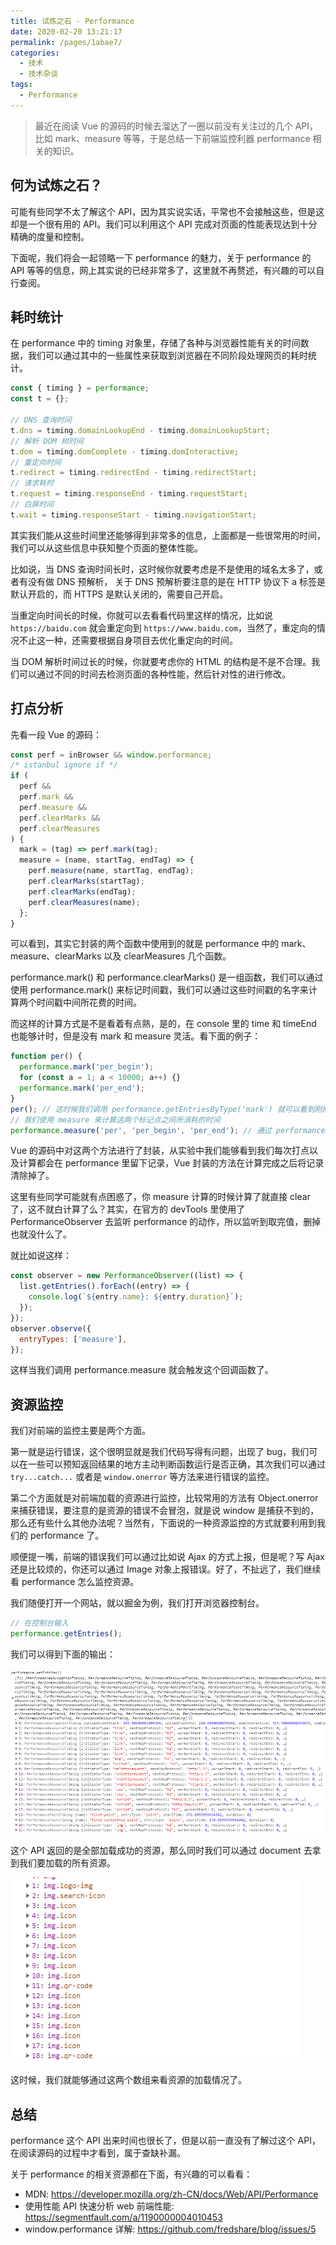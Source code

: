 ```yaml
---
title: 试炼之石 - Performance
date: 2020-02-20 13:21:17
permalink: /pages/1abae7/
categories:
  - 技术
  - 技术杂谈
tags:
  - Performance
---
```


> 最近在阅读 Vue 的源码的时候去溜达了一圈以前没有关注过的几个 API，比如 mark、measure 等等，于是总结一下前端监控利器 performance 相关的知识。

## 何为试炼之石？

可能有些同学不太了解这个 API，因为其实说实话，平常也不会接触这些，但是这却是一个很有用的 API。我们可以利用这个 API 完成对页面的性能表现达到十分精确的度量和控制。

下面呢，我们将会一起领略一下 performance 的魅力，关于 performance 的 API 等等的信息，网上其实说的已经非常多了，这里就不再赘述，有兴趣的可以自行查阅。

## 耗时统计

在 performance 中的 timing 对象里，存储了各种与浏览器性能有关的时间数据，我们可以通过其中的一些属性来获取到浏览器在不同阶段处理网页的耗时统计。

```js
const { timing } = performance;
const t = {};

// DNS 查询时间
t.dns = timing.domainLookupEnd - timing.domainLookupStart;
// 解析 DOM 树时间
t.dom = timing.domComplete - timing.domInteractive;
// 重定向时间
t.redirect = timing.redirectEnd - timing.redirectStart;
// 请求耗时
t.request = timing.responseEnd - timing.requestStart;
// 白屏时间
t.wait = timing.responseStart - timing.navigationStart;
```

其实我们能从这些时间里还能够得到非常多的信息，上面都是一些很常用的时间，我们可以从这些信息中获知整个页面的整体性能。

比如说，当 DNS 查询时间长时，这时候你就要考虑是不是使用的域名太多了，或者有没有做 DNS 预解析， 关于 DNS 预解析要注意的是在 HTTP 协议下 a 标签是默认开启的，而 HTTPS 是默认关闭的，需要自己开启。

当重定向时间长的时候，你就可以去看看代码里这样的情况，比如说 `https://baidu.com` 就会重定向到 `https://www.baidu.com`，当然了，重定向的情况不止这一种，还需要根据自身项目去优化重定向的时间。

当 DOM 解析时间过长的时候，你就要考虑你的 HTML 的结构是不是不合理。我们可以通过不同的时间去检测页面的各种性能，然后针对性的进行修改。

## 打点分析

先看一段 Vue 的源码：

```js
const perf = inBrowser && window.performance;
/* istanbul ignore if */
if (
  perf &&
  perf.mark &&
  perf.measure &&
  perf.clearMarks &&
  perf.clearMeasures
) {
  mark = (tag) => perf.mark(tag);
  measure = (name, startTag, endTag) => {
    perf.measure(name, startTag, endTag);
    perf.clearMarks(startTag);
    perf.clearMarks(endTag);
    perf.clearMeasures(name);
  };
}
```

可以看到，其实它封装的两个函数中使用到的就是 performance 中的 mark、measure、clearMarks 以及 clearMeasures 几个函数。

performance.mark() 和 performance.clearMarks() 是一组函数，我们可以通过使用 performance.mark() 来标记时间戳，我们可以通过这些时间戳的名字来计算两个时间戳中间所花费的时间。

而这样的计算方式是不是看着有点熟，是的，在 console 里的 time 和 timeEnd 也能够计时，但是没有 mark 和 measure 灵活。看下面的例子：

```js
function per() {
  performance.mark('per_begin');
  for (const a = 1; a < 10000; a++) {}
  performance.mark('per_end');
}
per(); // 这时候我们调用 performance.getEntriesByType('mark') 就可以看到刚刚我们标记的两个时间戳了
// 我们使用 measure 来计算这两个标记点之间所消耗的时间
performance.measure('per', 'per_begin', 'per_end'); // 通过 performance.getEntriesByName('per') 就可以看到 measure 的时间了
```

Vue 的源码中对这两个方法进行了封装，从实验中我们能够看到我们每次打点以及计算都会在 performance 里留下记录，Vue 封装的方法在计算完成之后将记录清除掉了。

这里有些同学可能就有点困惑了，你 measure 计算的时候计算了就直接 clear 了，这不就白计算了么？其实，在官方的 devTools 里使用了 PerformanceObserver 去监听 performance 的动作，所以监听到取完值，删掉也就没什么了。

就比如说这样：

```js
const observer = new PerformanceObserver((list) => {
  list.getEntries().forEach((entry) => {
    console.log(`${entry.name}: ${entry.duration}`);
  });
});
observer.observe({
  entryTypes: ['measure'],
});
```

这样当我们调用 performance.measure 就会触发这个回调函数了。

## 资源监控

我们对前端的监控主要是两个方面。

第一就是运行错误，这个很明显就是我们代码写得有问题，出现了 bug，我们可以在一些可以预知返回结果的地方主动判断函数运行是否正确，其次我们可以通过 `try...catch...` 或者是 `window.onerror` 等方法来进行错误的监控。

第二个方面就是对前端加载的资源进行监控，比较常用的方法有 Object.onerror 来捕获错误，要注意的是资源的错误不会冒泡，就是说 window 是捕获不到的，那么还有些什么其他办法呢？当然有，下面说的一种资源监控的方式就要利用到我们的 performance 了。

顺便提一嘴，前端的错误我们可以通过比如说 Ajax 的方式上报，但是呢？写 Ajax 还是比较烦的，你还可以通过 Image 对象上报错误。好了，不扯远了，我们继续看 performance 怎么监控资源。

我们随便打开一个网站，就以掘金为例，我们打开浏览器控制台。

```js
// 在控制台输入
performance.getEntries();
```

我们可以得到下面的输出：

![](/article/performance/getEntries.png)

这个 API 返回的是全部加载成功的资源，那么同时我们可以通过 document 去拿到我们要加载的所有资源。

![](/article/performance/tagName.png)

这时候，我们就能够通过这两个数组来看资源的加载情况了。

## 总结

performance 这个 API 出来时间也很长了，但是以前一直没有了解过这个 API，在阅读源码的过程中才看到，属于查缺补漏。

关于 performance 的相关资源都在下面，有兴趣的可以看看：

- MDN: https://developer.mozilla.org/zh-CN/docs/Web/API/Performance
- 使用性能 API 快速分析 web 前端性能: https://segmentfault.com/a/1190000004010453
- window.performance 详解: https://github.com/fredshare/blog/issues/5
